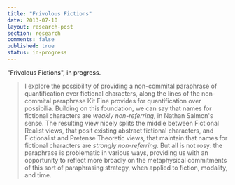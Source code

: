 ```yaml
---
title: "Frivolous Fictions"
date: 2013-07-10
layout: research-post
section: research
comments: false
published: true
status: in-progress
---
```


"Frivolous Fictions", in progress.

> I explore the possibility of providing a non-commital paraphrase of
> quantification over fictional characters, along the lines of the
> non-commital paraphrase Kit Fine provides for quantification over
> possibilia. Building on this foundation, we can say that names for
> fictional characters are *weakly non-referring*, in Nathan Salmon's
> sense. The resulting view nicely splits the middle between Fictional
> Realist views, that posit existing abstract fictional characters, and
> Fictionalist and Pretense Theoretic views, that maintain that names
> for fictional characters are *strongly non-referring*. But all is not
> rosy: the paraphrase is problematic in various ways, providing us with
> an opportunity to reflect more broadly on the metaphysical commitments
> of this sort of paraphrasing strategy, when applied to fiction,
> modality, and time.

